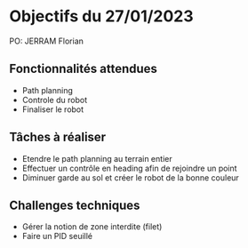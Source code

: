 # Objectifs du 27/01/2023

PO: JERRAM Florian


## Fonctionnalités attendues

- Path planning
- Controle du robot
- Finaliser le robot


## Tâches à réaliser

- Etendre le path planning au terrain entier
- Effectuer un contrôle en heading afin de rejoindre un point
- Diminuer garde au sol et créer le robot de la bonne couleur


## Challenges techniques

- Gérer la notion de zone interdite (filet)
- Faire un PID seuillé
